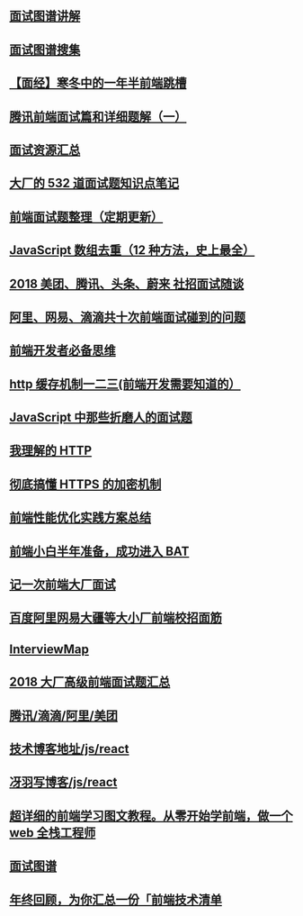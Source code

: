 ## [面试图谱讲解](https://yuchengkai.cn/docs/frontend/)

## [面试图谱搜集](https://mountain-buzhou.github.io/Interview-Book/guide/)

## [【面经】寒冬中的一年半前端跳槽](https://zhuanlan.zhihu.com/p/54397576?utm_source=wechat_session&utm_medium=social&utm_oi=1063732388701577216)

## [腾讯前端面试篇和详细题解（一）](https://mp.weixin.qq.com/s?__biz=MzU3NjczNDk2MA==&mid=2247483937&idx=1&sn=cb22170b1111ca496040785826293f25&chksm=fd0e11beca7998a89afbcbbcd0d1e554ee8d78fce3a3e60b37269af987f5d1812c8af80d6cfa&mpshare=1&scene=1&srcid=#rd)

## [面试资源汇总](https://github.com/webproblem/learning-article/blob/master/%E9%9D%A2%E8%AF%95%E8%B5%84%E6%BA%90.md)

## [大厂的 532 道面试题知识点笔记](https://segmentfault.com/a/1190000016511190 '大厂的532道面试题知识点笔记')

## [前端面试题整理（定期更新）](https://segmentfault.com/a/1190000016504891 '前端面试题整理（定期更新）')

## [JavaScript 数组去重（12 种方法，史上最全）](https://segmentfault.com/a/1190000016418021)

## [2018 美团、腾讯、头条、蔚来 社招面试随谈](https://juejin.im/post/5ae13cfe5188256715475806?utm_source=wechat)

## [阿里、网易、滴滴共十次前端面试碰到的问题](https://mp.weixin.qq.com/s?__biz=MzIzNTU2ODM4Mw==&mid=2247486482&idx=1&sn=36c797175a2ca1e3adf2e29deed08e89&chksm=e8e46182df93e894cacf5585311cc27d2d8bb11a48114db2479a7760ede1d1fa3c3b89da6091&mpshare=1&scene=24&srcid=0516Rgk3Zyu2BMRQS7CvQb8N#rd)

## [前端开发者必备思维](https://mp.weixin.qq.com/s?__biz=MzAxODE2MjM1MA==&mid=2651553881&idx=1&sn=93c344016fc3ec9cc44637d8471505a0&chksm=80255798b752de8ee74cb67d122afbe7262a5b58d93ef4f219bc9ae2052665e47eef6b9812c5&mpshare=1&scene=24&srcid=0329bXHaf2ZoQpwyaxahjW7U#rd)

## [http 缓存机制一二三(前端开发需要知道的）](https://mp.weixin.qq.com/s?__biz=MzIzNTU2ODM4Mw==&mid=2247485991&idx=1&sn=31193401a021b17f0ef9fca5a0c846b5&chksm=e8e467b7df93eea1d5095683c273b8fd45e294c162b159864e9a64910157f7b49075040768b9&mpshare=1&scene=1&srcid=0226NcbvDgIjyqWM0xIOgSmE#rd)

## [JavaScript 中那些折磨人的面试题](https://mp.weixin.qq.com/s?__biz=MzAwNDcyNjI3OA==&mid=2650839172&idx=1&sn=0798c9c94410a0fb3c3b0b04985ddf8a&scene=1&srcid=08042tjkONJ0qKDZ9z4IhLPq#rd)

## [我理解的 HTTP](https://zhuanlan.zhihu.com/p/35109980)

## [彻底搞懂 HTTPS 的加密机制](https://mp.weixin.qq.com/s?__biz=MzAxMjkxNTY2OQ==&mid=2247485815&idx=2&sn=7cea68247c46fad34c851dd6a34c1b22&chksm=9babcfcdacdc46db5277eac9e97423a0c8440d3444855e568a56122b73ab194da73f9c87079c&scene=0#rd)

## [前端性能优化实践方案总结](https://www.cnblogs.com/zourong/p/6202540.html)

## [前端小白半年准备，成功进入 BAT](https://github.com/brickspert/blog/issues/16)

## [记一次前端大厂面试](https://juejin.im/post/5b9770056fb9a05d2f3692ce#comment)

## [百度阿里网易大疆等大小厂前端校招面筋](https://juejin.im/post/5bb470295188255c5e66f88f#comment)

## [InterviewMap](https://yuchengkai.cn/docs/zh/frontend/#comment)

## [2018 大厂高级前端面试题汇总](https://github.com/yygmind/blog/issues/5/#comment)

## [腾讯/滴滴/阿里/美团](https://github.com/sunyongjian/blog/issues/32/#comment)

## [技术博客地址/js/react](https://github.com/sunyongjian/blog/#comment)

## [冴羽写博客/js/react](https://github.com/mqyqingfeng/Blog)

## [超详细的前端学习图文教程。从零开始学前端，做一个 web 全栈工程师](https://github.com/smyhvae/Web)

## [面试图谱](https://yuchengkai.cn/docs/zh/frontend/)

## [年终回顾，为你汇总一份「前端技术清单](https://juejin.im/post/5bdfb387e51d452c8e0aa902?utm_source=gold_browser_extension)

